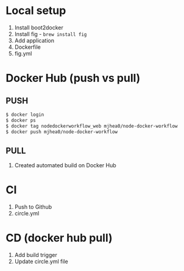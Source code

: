 # Local setup

1. Install boot2docker
1. Install fig - `brew install fig`
1. Add application
1. Dockerfile
1. fig.yml

# Docker Hub (push vs pull)

## PUSH

```sh
$ docker login
$ docker ps
$ docker tag nodedockerworkflow_web mjhea0/node-docker-workflow
$ docker push mjhea0/node-docker-workflow
```

## PULL

1. Created automated build on Docker Hub


# CI

1. Push to Github
1. circle.yml

# CD (docker hub pull)

1. Add build trigger
1. Update circle.yml file
